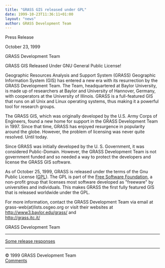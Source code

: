 ```yaml
---
title: "GRASS GIS released under GPL"
date: 1999-10-23T11:36:11+01:00
layout: "news"
author: GRASS Development Team
---
```


Press Release

October 23, 1999

GRASS Development Team

GRASS GIS Released Under GNU General Public License!

Geographic Resources Analysis and Support System (GRASS) Geographic
Information System (GIS) has entered a new era with its resurrection by
the GRASS Development Team. The Team, headquartered at Baylor
University, is made up of researchers at Baylor and University of
Hannover, Germany, with cooperators at the University of Illinois. GRASS
is a full-featured GIS that runs on all Unix and Linux operating
systems, thus making it a powerful tool for research groups.

The GRASS GIS, which was originally developed by the U.S. Army Corps of
Engineers, found a new home for support in the GRASS Development Team in
1997. Since that time, GRASS has enjoyed resurgence in popularity around
the globe. However, the problem of licensing was never quite resolved.
Until today.

Since GRASS was initially developed by the U. S. Government, it was
considered Public-Domain. However, the GRASS Development Team is not
government funded and so needed a way to protect the developers and
license the GRASS GIS software.

As of October 25, 1999, GRASS is released under the terms of the Gnu
Public License ([GPL](http://www.gnu.org/copyleft/gpl.html)). The GPL is
part of the [Free Software Foundation](http://www.gnu.org), a non-profit
group that licenses most software developed as \"freeware\" by
universities and individuals. This makes GRASS the first fully featured
GIS that is released worldwide under the GPL.

For more information, contact the GRASS Development Team via email at
grass-web(at)lists.osgeo.org or visit their websites at\
<http://www3.baylor.edu/grass/> and\
<http://grass.itc.it/>

GRASS Development Team

------------------------------------------------------------------------

[Some release responses](release-responses.html)

------------------------------------------------------------------------

&copy; 1999 GRASS Development Team\
[Comments](mailto:grass-web(at)lists.osgeo.org)
